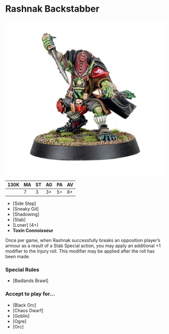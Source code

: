 # Rashnak Backstabber

![](../media/starplayers/BBRashnakBackstabber.jpg)

| 130K  | MA | ST | AG | PA | AV |
| ---   | --- | --- | --- | --- | --- |
|       | 7   | 3   | 3+  | 5+  | 8+  |

* [Side Step]
* [Sneaky Git]
* [Shadowing]
* [Stab]
* [Loner] (4+)
* **Toxin Connoisseur**

Once per game, when Rashnak successfully breaks an opposition player’s armour as a result of a Stab Special action, you may apply an additional +1 modifier to the Injury roll. This modifier may be applied after the roll has been made.

### Special Rules
* [Badlands Brawl]

### Accept to play for...
* [Black Orc]
* [Chaos Dwarf]
* [Goblin]
* [Ogre]
* [Orc]
